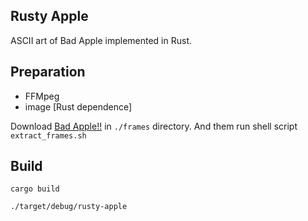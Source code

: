 Rusty Apple
---

ASCII art of Bad Apple implemented in Rust.

## Preparation

- FFMpeg
- image [Rust dependence]

Download [Bad Apple!!](https://www.youtube.com/watch?v=FtutLA63Cp8) in `./frames` directory. And them run shell script `extract_frames.sh`

## Build

```
cargo build
```

```
./target/debug/rusty-apple
```
